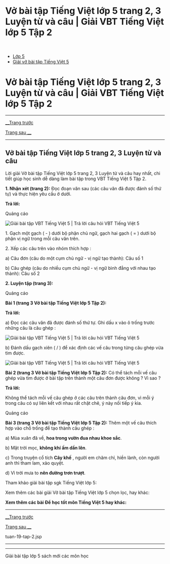 # Vở bài tập Tiếng Việt lớp 5 trang 2, 3 Luyện từ và câu | Giải VBT Tiếng Việt lớp 5 Tập 2

﻿

  * [Lớp 5](https://vietjack.com/series/lop-5.jsp)
  * [Giải vở bài tập Tiếng Việt 5](https://vietjack.com/giai-vo-bai-tap-tieng-viet-5/index.jsp)



# Vở bài tập Tiếng Việt lớp 5 trang 2, 3 Luyện từ và câu | Giải VBT Tiếng Việt lớp 5 Tập 2

* * *

[__Trang trước](https://vietjack.com/giai-vo-bai-tap-tieng-viet-5/tuan-19-tap-2.jsp)

[Trang sau __](https://vietjack.com/giai-vo-bai-tap-tieng-viet-5/tuan-19-tap-2.jsp)

* * *

## Vở bài tập Tiếng Việt lớp 5 trang 2, 3 Luyện từ và câu

Lời giải Vở bài tập Tiếng Việt lớp 5 trang 2, 3 Luyện từ và câu hay nhất, chi tiết giúp học sinh dễ dàng làm bài tập trong VBT Tiếng Việt 5 Tập 2.

**1\. Nhận xét (trang 2):** Đọc đoạn văn sau (các câu văn đã được đánh số thứ tự) và thực hiện yêu cầu ở dưới.

**Trả lời:**

Quảng cáo

![Giải bài tập VBT Tiếng Việt 5 | Trả lời câu hỏi VBT Tiếng Việt 5](https://vietjack.com/giai-vo-bai-tap-tieng-viet-5/images/luyen-tu-va-cau-tuan-19-trang-2-3-tap-2.PNG)

1\. Gạch một gạch ( - ) dưới bộ phận chủ ngữ, gạch hai gạch ( = ) dưới bộ phận vị ngữ trong mỗi câu văn trên. 

2\. Xếp các câu trên vào nhóm thích hợp :

a) Câu đơn (câu do một cụm chủ ngữ - vị ngữ tạo thành): Câu số 1

b) Câu ghép (câu do nhiều cụm chủ ngữ - vị ngữ bình đẳng với nhau tạo thành): Câu số 2 

**2\. Luyện tập (trang 3):**

Quảng cáo

**Bài 1 (trang 3 Vở bài tập Tiếng Việt lớp 5 Tập 2):**

**Trả lời:**

a) Đọc các câu văn đã được đánh số thứ tự. Ghi dấu x vào ô trống trước những câu là câu ghép : 

![Giải bài tập VBT Tiếng Việt 5 | Trả lời câu hỏi VBT Tiếng Việt 5](https://vietjack.com/giai-vo-bai-tap-tieng-viet-5/images/luyen-tu-va-cau-tuan-19-trang-2-3-tap-2-1.PNG)

b) Đánh dấu gạch xiên ( / ) để xác định các vế câu trong từng câu ghép vừa tìm được.

![Giải bài tập VBT Tiếng Việt 5 | Trả lời câu hỏi VBT Tiếng Việt 5](https://vietjack.com/giai-vo-bai-tap-tieng-viet-5/images/luyen-tu-va-cau-tuan-19-trang-2-3-tap-2-2.PNG)

**Bài 2 (trang 3 Vở bài tập Tiếng Việt lớp 5 Tập 2):** Có thể tách mỗi vế câu ghép vừa tìm được ở bài tập trên thành một câu đơn được không ? Vì sao ?

**Trả lời:**

Không thể tách mỗi vế câu ghép ở các câu trên thành câu đơn, vì mỗi ý trong câu có sự liên kết với nhau rất chặt chẽ, ý này nối tiếp ý kia.

Quảng cáo

**Bài 3 (trang 3 Vở bài tập Tiếng Việt lớp 5 Tập 2):** Thêm một vế câu thích hợp vào chỗ trống để tạo thành câu ghép :

a) Mùa xuân đã về, **hoa trong vườn đua nhau khoe sắc**. 

b) Mặt trời mọc, **không khí ấm dần lên**. 

c) Trong truyện cổ tích **Cây khế** , người em chăm chỉ, hiền lành, còn người anh thì tham lam, xảo quyệt. 

d) Vì trời mưa to **nên đường trơn trượt**. 

Tham khảo giải bài tập sgk Tiếng Việt lớp 5:

Xem thêm các bài giải Vở bài tập Tiếng Việt lớp 5 chọn lọc, hay khác:

**Xem thêm các bài Để học tốt môn Tiếng Việt 5 hay khác:**

* * *

[__Trang trước](https://vietjack.com/giai-vo-bai-tap-tieng-viet-5/tuan-19-tap-2.jsp)

[Trang sau __](https://vietjack.com/giai-vo-bai-tap-tieng-viet-5/tuan-19-tap-2.jsp)

tuan-19-tap-2.jsp

* * *

* * *

Giải bài tập lớp 5 sách mới các môn học
